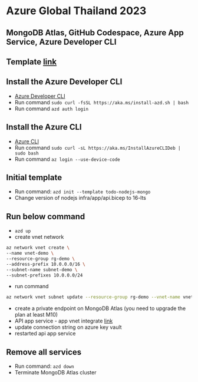 # Azure Global Thailand 2023
## MongoDB Atlas, GitHub Codespace, Azure App Service, Azure Developer CLI
## Template [link](https://github.com/azure-samples/todo-nodejs-mongo)

## Install the Azure Developer CLI
- [Azure Developer CLI](https://learn.microsoft.com/en-us/azure/developer/azure-developer-cli/install-azd)
- Run command `sudo curl -fsSL https://aka.ms/install-azd.sh | bash`
- Run command `azd auth login`

## Install the Azure CLI
- [Azure CLI](https://learn.microsoft.com/en-us/cli/azure/install-azure-cli)
- Run command `sudo curl -sL https://aka.ms/InstallAzureCLIDeb | sudo bash`
- Run command `az login --use-device-code`

## Initial template
- Run command: `azd init --template todo-nodejs-mongo`
- Change version of nodejs infra/app/api.bicep to 16-lts

## Run below command
- `azd up`
- create vnet network
```bash
az network vnet create \
--name vnet-demo \
--resource-group rg-demo \
--address-prefix 10.0.0.0/16 \
--subnet-name subnet-demo \
--subnet-prefixes 10.0.0.0/24
```
- run command
```bash
az network vnet subnet update --resource-group rg-demo --vnet-name vnet-demo --name subnet-demo --disable-private-endpoint-network-policies true
```
- create a private endpoint on MongoDB Atlas (you need to upgrade the plan at least M10)
- API app service - app vnet integrate [link](https://learn.microsoft.com/en-us/azure/app-service/configure-vnet-integration-enable)
- update connection string on azure key vault
- restarted api app service

## Remove all services
- Run command: `azd down`
- Terminate MongoDB Atlas cluster
